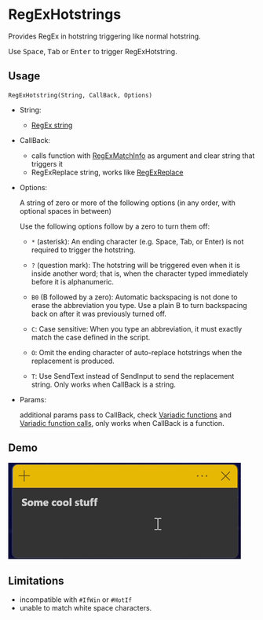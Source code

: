 # RegExHotstrings

Provides RegEx in hotstring triggering like normal hotstring.

Use <kbd>Space</kbd>, <kbd>Tab</kbd> or <kbd>Enter</kbd> to trigger RegExHotstring.

## Usage

```
RegExHotstring(String, CallBack, Options)
```

- String:
  - [RegEx string](https://www.autohotkey.com/docs/v2/misc/RegEx-QuickRef.htm)
- CallBack:
  - calls function with [RegExMatchInfo](https://www.autohotkey.com/docs/v2/lib/RegExMatch.htm#MatchObject) as argument and clear string that triggers it
  - RegExReplace string, works like [RegExReplace](https://www.autohotkey.com/docs/v2/lib/RegExReplace.htm)
- Options:

  A string of zero or more of the following options (in any order, with optional spaces in between)

  Use the following options follow by a zero to turn them off:

  - `*` (asterisk): An ending character (e.g. Space, Tab, or Enter) is not required to trigger the hotstring.

  - `?` (question mark): The hotstring will be triggered even when it is inside another word;
  that is, when the character typed immediately before it is alphanumeric.

  - `B0` (B followed by a zero): Automatic backspacing is not done to erase the abbreviation you type.
  Use a plain B to turn backspacing back on after it was previously turned off.

  - `C`: Case sensitive: When you type an abbreviation, it must exactly match the case defined in the script.

  - `O`: Omit the ending character of auto-replace hotstrings when the replacement is produced.

  - `T`: Use SendText instead of SendInput to send the replacement string.
  Only works when CallBack is a string.
- Params:

  additional params pass to CallBack, check [Variadic functions](https://www.autohotkey.com/docs/v2/Functions.htm#Variadic) and [Variadic function calls](https://www.autohotkey.com/docs/v2/Functions.htm#VariadicCall), only works when CallBack is a function.

## Demo

![Demo.gif](demo.gif)

## Limitations

- incompatible with `#IfWin` or `#HotIf`
- unable to match white space characters.
